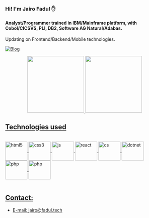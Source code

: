 
### Hi! I'm Jairo Fadul ✋

#### Analyst/Programmer trained in IBM/Mainframe platform, with Cobol/CICSVS, PLI, DB2, Software AG Natural/Adabas. 
Updating on Frontend/Backend/Mobile technologies.


[![Blog](https://img.shields.io/website?label=curriculo.lattes&style=for-the-badge&url=http://lattes.cnpq.br/5482391365956398/)](http://lattes.cnpq.br/5482391365956398)


<div align="center">
  <a href="https://github.com/fadultech">
  <img height="180em" src="https://github-readme-stats.vercel.app/api?username=fadultech&show_icons=true&theme=dark&include_all_commits=true&count_private=true"/>
  <img height="180em" src="https://github-readme-stats.vercel.app/api/top-langs/?username=fadultech&layout=compact&langs_count=7&theme=dark"/>
</div>

## Technologies used

  
  
<div style="display: inline_block"><br/>
  <img align="center" alt="html5" height="60" width="70" src="https://cdn.jsdelivr.net/gh/devicons/devicon/icons/html5/html5-original.svg" />
  <img align="center" alt="css3" height="60" width="70" src="https://cdn.jsdelivr.net/gh/devicons/devicon/icons/css3/css3-original.svg" />
  <img align="center" alt="js" height="60" width="70" src="https://cdn.jsdelivr.net/gh/devicons/devicon/icons/javascript/javascript-original.svg" />
  <img align="center" alt="react" height="60" width="70" src="https://cdn.jsdelivr.net/gh/devicons/devicon/icons/react/react-original.svg" />
  <img align="center" alt="cs" height="60" width="70" src="https://cdn.jsdelivr.net/gh/devicons/devicon/icons/csharp/csharp-original.svg" />
  <img align="center" alt="dotnet" height="60" width="70" src="https://cdn.jsdelivr.net/gh/devicons/devicon/icons/dotnetcore/dotnetcore-original.svg" />
  <img align="center" alt="php" height="60" width="70" src="https://cdn.jsdelivr.net/gh/devicons/devicon/icons/php/php-original.svg" />
  <img align="center" alt="php" height="60" width="70" src="https://cdn.jsdelivr.net/gh/devicons/devicon/icons/react/react-original.svg" />
</div><br/>



## Contact:
- [E-mail: jairo@fadul.tech](jairo@fadul.tech)<br/>
